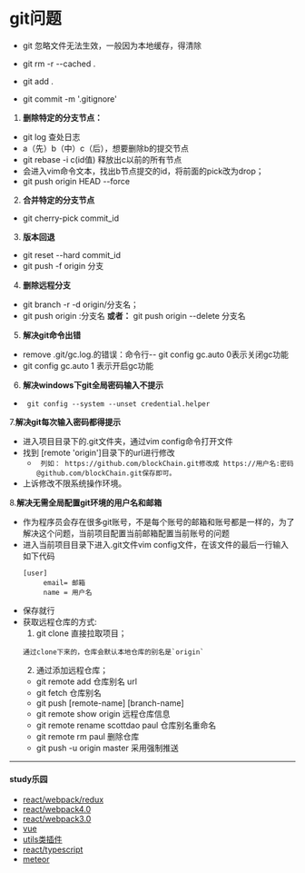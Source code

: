 # git问题

- git 忽略文件无法生效，一般因为本地缓存，得清除

- git rm -r --cached .

- git add  .

- git commit -m '.gitignore'

1. **删除特定的分支节点：**
- git log 查处日志
- a（先）b（中）c（后），想要删除b的提交节点
- git rebase -i  c(id值) 释放出c以前的所有节点
- 会进入vim命令文本，找出b节点提交的id，将前面的pick改为drop；
- git push origin HEAD  --force

2. **合并特定的分支节点**
- git cherry-pick commit_id

3. **版本回退**
- git reset --hard commit_id
- git push -f origin 分支

4. **删除远程分支**
- git branch -r -d origin/分支名；
- git push origin :分支名
**或者：** git push origin --delete 分支名  

5. **解决git命令出错**
-  remove .git/gc.log.的错误：命令行-- git config gc.auto 0表示关闭gc功能
- git config gc.auto 1 表示开启gc功能

6. **解决windows下git全局密码输入不提示**

 -  ` git config --system --unset credential.helper`
   
 7.**解决git每次输入密码都得提示**

 - 进入项目目录下的.git文件夹，通过vim config命令打开文件
 - 找到 [remote 'origin']目录下的url进行修改
    - ` 列如： https://github.com/blockChain.git修改成 https://用户名:密码@github.com/blockChain.git保存即可。`
 - 上诉修改不限系统操作环境。
 
 8.**解决无需全局配置git环境的用户名和邮箱**
 - 作为程序员会存在很多git账号，不是每个账号的邮箱和账号都是一样的，为了解决这个问题，当前项目配置当前邮箱配置当前账号的问题
 - 进入当前项目目录下进入.git文件vim config文件，在该文件的最后一行输入如下代码
   ```
   [user]
        email= 邮箱
        name = 用户名

   ```
  - 保存就行
- 获取远程仓库的方式:
  1. git clone 直接拉取项目；
  ```
  通过clone下来的，仓库会默认本地仓库的别名是`origin`
  ```
  2. 通过添加远程仓库；
    - git remote add 仓库别名 url
    - git fetch 仓库别名   
    - git push [remote-name] [branch-name] 
    - git remote show origin 远程仓库信息
    - git remote rename scottdao paul 仓库别名重命名
    - git remote rm paul 删除仓库
    -  git push -u origin master 采用强制推送
--------------------------------------


#### study乐园

- [react/webpack/redux](./react-webpack-redux)
- [react/webpack4.0](./react-webpack4.0)
- [react/webpack3.0](./react-webpack3.0)
- [vue](./vueTwo)
- [utils类插件](./webpack)
- [react/typescript](https://github.com/scottdao/react-typescript/tree/master/practiceArrange)
- [meteor](./meteor)
